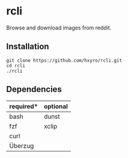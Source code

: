 # rcli
Browse and download images from reddit.

## Installation
```
git clone https://github.com/hxyro/rcli.git
cd rcli
./rcli
```

## Dependencies
| required*     |  optional
|              -|-
| bash          |  dunst
| fzf           |  xclip
| curl
| Überzug
